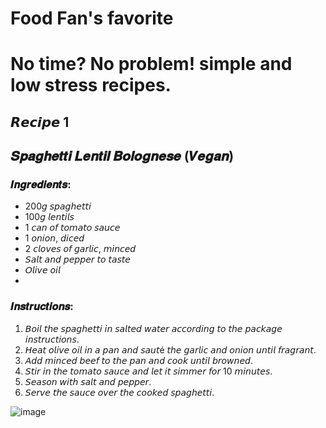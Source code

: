 
# Food Fan's favorite

# No time? No problem! simple and low stress recipes.

## 𝙍𝙚𝙘𝙞𝙥𝙚 1

## 𝑺𝒑𝒂𝒈𝒉𝒆𝒕𝒕𝒊 𝑳𝒆𝒏𝒕𝒊𝒍 𝑩𝒐𝒍𝒐𝒈𝒏𝒆𝒔𝒆 (𝑽𝒆𝒈𝒂𝒏)

### 𝑰𝒏𝒈𝒓𝒆𝒅𝒊𝒆𝒏𝒕𝒔:
- 200𝘨 𝘴𝘱𝘢𝘨𝘩𝘦𝘵𝘵𝘪
- 100𝘨 𝘭𝘦𝘯𝘵𝘪𝘭𝘴
- 1 𝘤𝘢𝘯 𝘰𝘧 𝘵𝘰𝘮𝘢𝘵𝘰 𝘴𝘢𝘶𝘤𝘦
- 1 𝘰𝘯𝘪𝘰𝘯, 𝘥𝘪𝘤𝘦𝘥
- 2 𝘤𝘭𝘰𝘷𝘦𝘴 𝘰𝘧 𝘨𝘢𝘳𝘭𝘪𝘤, 𝘮𝘪𝘯𝘤𝘦𝘥
- 𝘚𝘢𝘭𝘵 𝘢𝘯𝘥 𝘱𝘦𝘱𝘱𝘦𝘳 𝘵𝘰 𝘵𝘢𝘴𝘵𝘦
- 𝘖𝘭𝘪𝘷𝘦 𝘰𝘪𝘭
- 
### 𝑰𝒏𝒔𝒕𝒓𝒖𝒄𝒕𝒊𝒐𝒏𝒔:

1. 𝘉𝘰𝘪𝘭 𝘵𝘩𝘦 𝘴𝘱𝘢𝘨𝘩𝘦𝘵𝘵𝘪 𝘪𝘯 𝘴𝘢𝘭𝘵𝘦𝘥 𝘸𝘢𝘵𝘦𝘳 𝘢𝘤𝘤𝘰𝘳𝘥𝘪𝘯𝘨 𝘵𝘰 𝘵𝘩𝘦 𝘱𝘢𝘤𝘬𝘢𝘨𝘦 𝘪𝘯𝘴𝘵𝘳𝘶𝘤𝘵𝘪𝘰𝘯𝘴.
2. 𝘏𝘦𝘢𝘵 𝘰𝘭𝘪𝘷𝘦 𝘰𝘪𝘭 𝘪𝘯 𝘢 𝘱𝘢𝘯 𝘢𝘯𝘥 𝘴𝘢𝘶𝘵é 𝘵𝘩𝘦 𝘨𝘢𝘳𝘭𝘪𝘤 𝘢𝘯𝘥 𝘰𝘯𝘪𝘰𝘯 𝘶𝘯𝘵𝘪𝘭 𝘧𝘳𝘢𝘨𝘳𝘢𝘯𝘵.
3. 𝘈𝘥𝘥 𝘮𝘪𝘯𝘤𝘦𝘥 𝘣𝘦𝘦𝘧 𝘵𝘰 𝘵𝘩𝘦 𝘱𝘢𝘯 𝘢𝘯𝘥 𝘤𝘰𝘰𝘬 𝘶𝘯𝘵𝘪𝘭 𝘣𝘳𝘰𝘸𝘯𝘦𝘥.
4. 𝘚𝘵𝘪𝘳 𝘪𝘯 𝘵𝘩𝘦 𝘵𝘰𝘮𝘢𝘵𝘰 𝘴𝘢𝘶𝘤𝘦 𝘢𝘯𝘥 𝘭𝘦𝘵 𝘪𝘵 𝘴𝘪𝘮𝘮𝘦𝘳 𝘧𝘰𝘳 10 𝘮𝘪𝘯𝘶𝘵𝘦𝘴.
5. 𝘚𝘦𝘢𝘴𝘰𝘯 𝘸𝘪𝘵𝘩 𝘴𝘢𝘭𝘵 𝘢𝘯𝘥 𝘱𝘦𝘱𝘱𝘦𝘳.
6. 𝘚𝘦𝘳𝘷𝘦 𝘵𝘩𝘦 𝘴𝘢𝘶𝘤𝘦 𝘰𝘷𝘦𝘳 𝘵𝘩𝘦 𝘤𝘰𝘰𝘬𝘦𝘥 𝘴𝘱𝘢𝘨𝘩𝘦𝘵𝘵𝘪.

![image](https://github.com/user-attachments/assets/96fdd2b3-fbfa-4312-882a-ab2f731e87d8)
